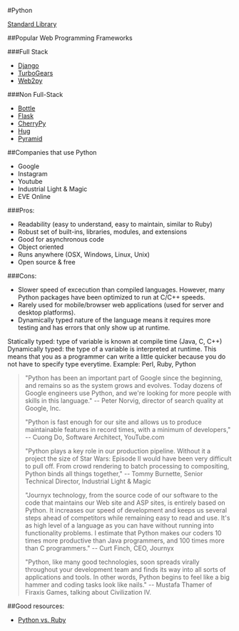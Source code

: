 #Python

[Standard Library](https://docs.python.org/3/library/)

##Popular Web Programming Frameworks

###Full Stack

-   [Django](https://www.djangoproject.com/)
-   [TurboGears](http://www.turbogears.org/)
-   [Web2py](http://www.web2py.com/)

###Non Full-Stack

-   [Bottle](http://bottlepy.org/docs/dev/index.html)
-   [Flask](http://flask.pocoo.org/)
-   [CherryPy](http://www.cherrypy.org/)
-   [Hug](https://github.com/timothycrosley/hug)
-   [Pyramid](https://trypyramid.com/)

##Companies that use Python

-   Google
-   Instagram
-   Youtube
-   Industrial Light &amp; Magic
-   EVE Online

###Pros:

-   Readability (easy to understand, easy to maintain, similar to Ruby)
-   Robust set of built-ins, libraries, modules, and extensions
-   Good for asynchronous code
-   Object oriented
-   Runs anywhere (OSX, Windows, Linux, Unix)
-   Open source &amp; free

###Cons:

-   Slower speed of excecution than compiled languages.  However, many Python packages have been optimized to run at C/C++ speeds.
-   Rarely used for mobile/browser web applications (used for server and desktop platforms).
-   Dynamically typed nature of the language means it requires more testing and has errors that only show up at runtime.

Statically typed: type of variable is known at compile time (Java, C, C++)
Dynamically typed: the type of a variable is interpreted at runtime. This means that
you as a programmer can write a little quicker because you do not have to specify
type everytime. Example: Perl, Ruby, Python

> "Python has been an important part of Google since the beginning, and remains so as the system grows and evolves. Today dozens of Google engineers use Python, and we're looking for more people with skills in this language."
> -- Peter Norvig, director of search quality at Google, Inc.
>
> "Python is fast enough for our site and allows us to produce maintainable features in record times, with a minimum of developers,"
> -- Cuong Do, Software Architect, YouTube.com
>
> "Python plays a key role in our production pipeline. Without it a project the size of Star Wars: Episode II would have been very difficult to pull off. From crowd rendering to batch processing to compositing, Python binds all things together,"
> -- Tommy Burnette, Senior Technical Director, Industrial Light &amp; Magic
>
> "Journyx technology, from the source code of our software to the code that maintains our Web site and ASP sites, is entirely based on Python. It increases our speed of development and keeps us several steps ahead of competitors while remaining easy to read and use. It's as high level of a language as you can have without running into functionality problems. I estimate that Python makes our coders 10 times more productive than Java programmers, and 100 times more than C programmers."
> -- Curt Finch, CEO, Journyx
>
> "Python, like many good technologies, soon spreads virally throughout your development team and finds its way into all sorts of applications and tools. In other words, Python begins to feel like a big hammer and coding tasks look like nails."
> -- Mustafa Thamer of Firaxis Games, talking about Civilization IV.

##Good resources:

-   [Python vs. Ruby](http://dpk.io/pyvsrb)
